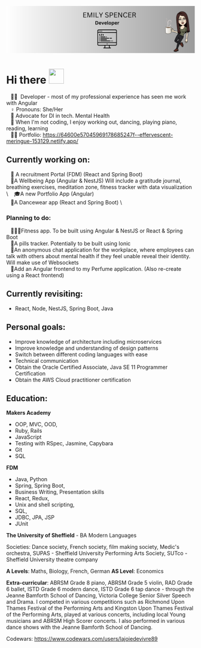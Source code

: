 
![ejs](1.png)
# Hi there <img src="https://media.giphy.com/media/hvRJCLFzcasrR4ia7z/giphy.gif" height="40px" width="40px"> 

&nbsp;&nbsp;&nbsp;:woman_technologist: &nbsp;Developer - most of my professional experience has seen me work with Angular \
&nbsp;&nbsp;&nbsp;♀️&nbsp;Pronouns: She/Her  \
&nbsp;&nbsp;&nbsp;💚&nbsp;Advocate for DI in tech. Mental Health \
&nbsp;&nbsp;&nbsp;💃&nbsp;When I'm not coding, I enjoy working out, dancing, playing piano, reading, learning \
&nbsp;&nbsp;&nbsp;🐱‍💻&nbsp;Portfolio: https://64600e57045969178685247f--effervescent-meringue-153129.netlify.app/

## Currently working on:

&nbsp;&nbsp;&nbsp;💁 A recruitment Portal (FDM) (React and Spring Boot) \
&nbsp;&nbsp;&nbsp;🧘A Wellbeing App (Angular & NestJS) Will include a gratitude journal, breathing exercises, meditation zone, fitness tracker with data visualization \ 
&nbsp;&nbsp;&nbsp;🎓A new Portfolio App (Angular) \
&nbsp;&nbsp;&nbsp;💃A Dancewear app (React and Spring Boot) \



### Planning to do:

&nbsp;&nbsp;&nbsp;🏋🏻‍♀️Fitness app. To be built using Angular & NestJS or React & Spring Boot \
&nbsp;&nbsp;&nbsp;💊A pills tracker.  Potentially to be built using Ionic \
&nbsp;&nbsp;&nbsp;🧠An anonymous chat application for the workplace, where employees can talk with others about mental health if they feel unable reveal their identity. Will make use of Websockets \
&nbsp;&nbsp;&nbsp;🌺Add an Angular frontend to my Perfume application. (Also re-create using a React frontend)



## Currently revisiting: 

* React, Node, NestJS, Spring Boot, Java

## Personal goals:

* Improve knowledge of architecture including microservices
* Improve knowledge and understanding of design patterns
* Switch between different coding languages with ease
* Technical communication
* Obtain the Oracle Certified Associate, Java SE 11 Programmer Certification
* Obtain the AWS Cloud practitioner certification

## Education:

**Makers Academy**

* OOP, MVC, OOD, 
* Ruby, Rails
* JavaScript
* Testing with RSpec, Jasmine, Capybara
* Git 
* SQL

**FDM**
* Java, Python
* Spring, Spring Boot, 
* Business Writing, Presentation skills
* React, Redux, 
* Unix and shell scripting, 
* SQL, 
* JDBC, JPA, JSP
* JUnit

**The University of Sheffield** - BA Modern Languages

Societies: Dance society, French society, film making society, Medic's orchestra, SUPAS - Sheffield University Performing Arts Society, SUTco - Sheffield University 
theatre company

**A Levels**: Maths, Biology, French, German
**AS Level**: Economics

**Extra-curricular**:
ABRSM Grade 8 piano, ABRSM Grade 5 violin, RAD Grade 6 ballet, ISTD Grade 6 modern dance, ISTD Grade 6 tap dance - through the Jeanne Bamforth School of Dancing, Victoria 
College Senior Silver Speech and Drama. I competed in various competitions such as Richmond Upon Thames Festival of the Performing Arts and Kingston Upon Thames Festival of
the Performing Arts, played at various concerts, including local Young musicians and ABRSM High Scorer concerts. I also performed in various dance shows with the Jeanne Bamforth
School of Dancing.

Codewars: https://www.codewars.com/users/lajoiedevivre89
